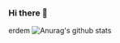 ### Hi there 👋
erdem
![Anurag's github stats](https://github-readme-stats.vercel.app/api?username=Pixelable&show_icons=true&theme=dark)
